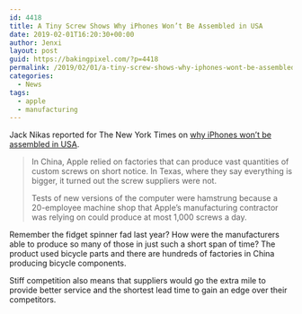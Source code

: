 ```yaml
---
id: 4418
title: A Tiny Screw Shows Why iPhones Won’t Be Assembled in USA
date: 2019-02-01T16:20:30+00:00
author: Jenxi
layout: post
guid: https://bakingpixel.com/?p=4418
permalink: /2019/02/01/a-tiny-screw-shows-why-iphones-wont-be-assembled-in-usa/
categories:
  - News
tags:
  - apple
  - manufacturing
---
```

Jack Nikas reported for The New York Times on [why iPhones won’t be assembled in USA](https://www.nytimes.com/2019/01/28/technology/iphones-apple-china-made.html).

> In China, Apple relied on factories that can produce vast quantities of custom screws on short notice. In Texas, where they say everything is bigger, it turned out the screw suppliers were not.
> 
> Tests of new versions of the computer were hamstrung because a 20-employee machine shop that Apple’s manufacturing contractor was relying on could produce at most 1,000 screws a day. 

Remember the fidget spinner fad last year? How were the manufacturers able to produce so many of those in just such a short span of time? The product used bicycle parts and there are hundreds of factories in China producing bicycle components.

Stiff competition also means that suppliers would go the extra mile to provide better service and the shortest lead time to gain an edge over their competitors.